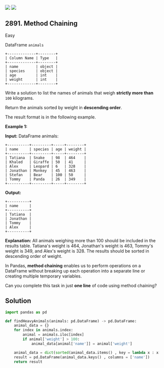 [![](https://img.shields.io/github/stars/javadev/LeetCode-in-Kotlin?label=Stars&style=flat-square)](https://github.com/javadev/LeetCode-in-Kotlin)
[![](https://img.shields.io/github/forks/javadev/LeetCode-in-Kotlin?label=Fork%20me%20on%20GitHub%20&style=flat-square)](https://github.com/javadev/LeetCode-in-Kotlin/fork)

## 2891\. Method Chaining

Easy

DataFrame `animals` 

    +-------------+--------+ 
    | Column Name | Type   | 
    +-------------+--------+ 
    | name        | object | 
    | species     | object | 
    | age         | int    | 
    | weight      | int    | 
    +-------------+--------+

Write a solution to list the names of animals that weigh **strictly more than** `100` kilograms.

Return the animals sorted by weight in **descending order**.

The result format is in the following example.

**Example 1:**

**Input:** DataFrame animals: 

    +----------+---------+-----+--------+ 
    | name     | species | age | weight | 
    +----------+---------+-----+--------+ 
    | Tatiana  | Snake   | 98  | 464    | 
    | Khaled   | Giraffe | 50  | 41     | 
    | Alex     | Leopard | 6   | 328    | 
    | Jonathan | Monkey  | 45  | 463    | 
    | Stefan   | Bear    | 100 | 50     | 
    | Tommy    | Panda   | 26  | 349    | 
    +----------+---------+-----+--------+

**Output:**

    +----------+ 
    | name     | 
    +----------+ 
    | Tatiana  | 
    | Jonathan | 
    | Tommy    | 
    | Alex     | 
    +----------+

**Explanation:** All animals weighing more than 100 should be included in the results table. Tatiana's weight is 464, Jonathan's weight is 463, Tommy's weight is 349, and Alex's weight is 328. The results should be sorted in descending order of weight.

In Pandas, **method chaining** enables us to perform operations on a DataFrame without breaking up each operation into a separate line or creating multiple temporary variables.

Can you complete this task in just **one line** of code using method chaining?

## Solution

```python
import pandas as pd

def findHeavyAnimals(animals: pd.DataFrame) -> pd.DataFrame:
    animal_data = {}
    for index in animals.index:
        animal = animals.iloc[index]
        if animal['weight'] > 100:
            animal_data[animal['name']] = animal['weight']

    animal_data = dict(sorted(animal_data.items() , key = lambda x : x[1] , reverse = True))
    result = pd.DataFrame(animal_data.keys() , columns = ['name'])
    return result
```